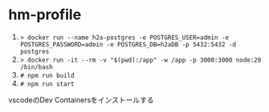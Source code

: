 # hm-profile

1. `> docker run --name h2a-postgres -e POSTGRES_USER=admin -e POSTGRES_PASSWORD=admin -e POSTGRES_DB=h2aDB -p 5432:5432 -d postgres` 
2. `> docker run -it --rm -v "$(pwd):/app" -w /app -p 3000:3000 node:20 /bin/bash`
3. `# npm run build`
4. `# npm run start`

vscodeのDev Containersをインストールする
